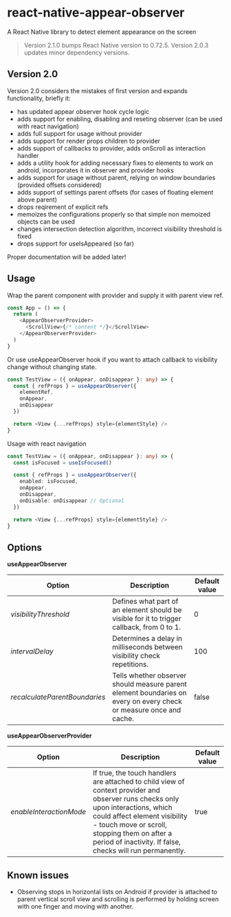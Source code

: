 <h1>react-native-appear-observer</h1>

A React Native library to detect element appearance on the screen

> Version 2.1.0 bumps React Native version to 0.72.5. Version 2.0.3 updates minor dependency versions.

<h2>Version 2.0</h2>

Version 2.0 considers the mistakes of first version and expands functionality, briefly it:

- has updated appear observer hook cycle logic
- adds support for enabling, disabling and reseting observer (can be used with react navigation)
- adds full support for usage without provider
- adds support for render props children to provider
- adds support of callbacks to provider, adds onScroll as interaction handler
- adds a utility hook for adding necessary fixes to elements to work on android,
  incorporates it in observer and provider hooks
- adds support for usage without parent, relying on window boundaries (provided offsets considered)
- adds support of settings parent offsets (for cases of floating element above parent)
- drops reqirement of explicit refs
- memoizes the configurations properly so that simple non memoized objects can be used
- changes intersection detection algorithm, incorrect visibility threshold is fixed
- drops support for useIsAppeared (so far)

Proper documentation will be added later!

<h2>Usage</h2>

Wrap the parent component with provider and supply it with parent view ref.

```ts
const App = () => {
  return (
    <AppearObserverProvider>
      <ScrollView>{/* content */}</ScrollView>
    </AppearObserverProvider>
  )
}
```

Or use useAppearObserver hook if you want to attach callback to visibility change without changing state.

```ts
const TestView = ({ onAppear, onDisappear }: any) => {
  const { refProps } = useAppearObserver({
    elementRef,
    onAppear,
    onDisappear
  })

  return <View {...refProps} style={elementStyle} />
}
```

Usage with react navigation

```ts
const TestView = ({ onAppear, onDisappear }: any) => {
  const isFocused = useIsFocused()

  const { refProps } = useAppearObserver({
    enabled: isFocused,
    onAppear,
    onDisappear,
    onDisable: onDisappear // Optional
  })

  return <View {...refProps} style={elementStyle} />
}
```

<h2>Options</h2>

<b>useAppearObserver</b>

| Option                        | Description                                                                                                        | Default value |
| ----------------------------- | ------------------------------------------------------------------------------------------------------------------ | ------------- |
| _visibilityThreshold_         | Defines what part of an element should be visible for it to trigger callback, from 0 to 1.                         | 0             |
| _intervalDelay_               | Determines a delay in milliseconds between visibility check repetitions.                                           | 100           |
| _recalculateParentBoundaries_ | Tells whether observer should measure parent element boundaries on every on every check or measure once and cache. | false         |

<b>useAppearObserverProvider</b>

| Option                  | Description                                                                                                                                                                                                                                                                     | Default value |
| ----------------------- | ------------------------------------------------------------------------------------------------------------------------------------------------------------------------------------------------------------------------------------------------------------------------------- | ------------- |
| _enableInteractionMode_ | If true, the touch handlers are attached to child view of context provider and observer runs checks only upon interactions, which could affect element visibility - touch move or scroll, stopping them on after a period of inactivity. If false, checks will run permanently. | true          |

<h2>Known issues</h2>

- Observing stops in horizontal lists on Android if provider is attached to parent vertical scroll view and scrolling is performed by
  holding screen with one finger and moving with another.
